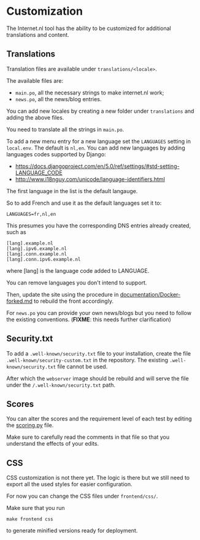 # Customization

The Internet.nl tool has the ability to be customized for additional
translations and content.


## Translations

Translation files are available under `translations/<locale>`.

The available files are:
- `main.po`, all the necessary strings to make internet.nl work;
- `news.po`, all the news/blog entries.

You can add new locales by creating a new folder under `translations` and
adding the above files.

You need to translate all the strings in `main.po`.

To add a new menu entry for a new language set the `LANGUAGES` setting in `local.env`. The default is `nl,en`. You can add new languages by adding languages codes supported by Django:
- https://docs.djangoproject.com/en/5.0/ref/settings/#std-setting-LANGUAGE_CODE
- http://www.i18nguy.com/unicode/language-identifiers.html

The first language in the list is the default langauge.

So to add French and use it as the default languages set it to:

    LANGUAGES=fr,nl,en

This presumes you have the corresponding DNS entries already created, such as

```
[lang].example.nl
[lang].ipv6.example.nl
[lang].conn.example.nl
[lang].conn.ipv6.example.nl
```

where [lang] is the language code added to LANGUAGE.

You can remove languages you don't intend to support.

Then, update the site using the procedure in [documentation/Docker-forked.md](Docker-forked.md) to rebuild the front accordingly.

For `news.po` you can provide your own news/blogs but you need to follow the
existing conventions. (**FIXME**: this needs further clarification)

## Security.txt

To add a `.well-known/security.txt` file to your installation, create the file `.well-known/security-custom.txt` in the repository. The existing `.well-known/security.txt` file cannot be used.

After which the `webserver` image should be rebuild and will serve the file under the `/.well-known/security.txt` path.

## Scores

You can alter the scores and the requirement level of each test by editing the
[scoring.py](../checks/scoring.py) file.

Make sure to carefully read the comments in that file so that you understand
the effects of your edits.


## CSS

CSS customization is not there yet. The logic is there but we still need to
export all the used styles for easier configuration.

For now you can change the CSS files under `frontend/css/`.

Make sure that you run
```
make frontend css
```
to generate minified versions ready for deployment.
